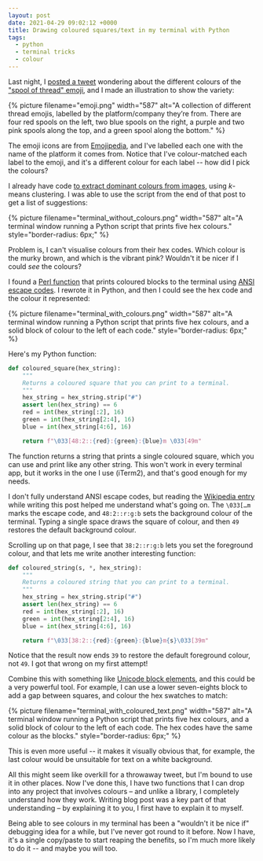 ```yaml
---
layout: post
date: 2021-04-29 09:02:12 +0000
title: Drawing coloured squares/text in my terminal with Python
tags:
  - python
  - terminal tricks
  - colour
---
```


Last night, I [posted a tweet][tweet] wondering about the different colours of the ["spool of thread" emoji][emoji], and I made an illustration to show the variety:

{%
  picture
  filename="emoji.png"
  width="587"
  alt="A collection of different thread emojis, labelled by the platform/company they’re from. There are four red spools on the left, two blue spools on the right, a purple and two pink spools along the top, and a green spool along the bottom."
%}

The emoji icons are from [Emojipedia], and I've labelled each one with the name of the platform it comes from.
Notice that I've colour-matched each label to the emoji, and it's a different colour for each label -- how did I pick the colours?

I already have code [to extract dominant colours from images][dominant_colours], using *k*-means clustering.
I was able to use the script from the end of that post to get a list of suggestions:

{%
  picture
  filename="terminal_without_colours.png"
  width="587"
  alt="A terminal window running a Python script that prints five hex colours."
  style="border-radius: 6px;"
%}

Problem is, I can't visualise colours from their hex codes.
Which colour is the murky brown, and which is the vibrant pink?
Wouldn't it be nicer if I could *see* the colours?

I found a [Perl function] that prints coloured blocks to the terminal using [ANSI escape codes].
I rewrote it in Python, and then I could see the hex code and the colour it represented:

{%
  picture
  filename="terminal_with_colours.png"
  width="587"
  alt="A terminal window running a Python script that prints five hex colours, and a solid block of colour to the left of each code."
  style="border-radius: 6px;"
%}

Here's my Python function:

```python
def coloured_square(hex_string):
    """
    Returns a coloured square that you can print to a terminal.
    """
    hex_string = hex_string.strip("#")
    assert len(hex_string) == 6
    red = int(hex_string[:2], 16)
    green = int(hex_string[2:4], 16)
    blue = int(hex_string[4:6], 16)

    return f"\033[48:2::{red}:{green}:{blue}m \033[49m"
```

The function returns a string that prints a single coloured square, which you can use and print like any other string.
This won't work in every terminal app, but it works in the one I use (iTerm2), and that's good enough for my needs.

I don't fully understand ANSI escape codes, but reading the [Wikipedia entry] while writing this post helped me understand what's going on.
The `\033[…m` marks the escape code, and `48:2::r:g:b` sets the background colour of the terminal.
Typing a single space draws the square of colour, and then `49` restores the default background colour.

Scrolling up on that page, I see that `38:2::r:g:b` lets you set the foreground colour, and that lets me write another interesting function:

```python
def coloured_string(s, *, hex_string):
    """
    Returns a coloured string that you can print to a terminal.
    """
    hex_string = hex_string.strip("#")
    assert len(hex_string) == 6
    red = int(hex_string[:2], 16)
    green = int(hex_string[2:4], 16)
    blue = int(hex_string[4:6], 16)

    return f"\033[38:2::{red}:{green}:{blue}m{s}\033[39m"
```

Notice that the result now ends `39` to restore the default foreground colour, not `49`.
I got that wrong on my first attempt!

Combine this with something like [Unicode block elements], and this could be a very powerful tool.
For example, I can use a lower seven-eights block to add a gap between squares, and colour the hex swatches to match:

{%
  picture
  filename="terminal_with_coloured_text.png"
  width="587"
  alt="A terminal window running a Python script that prints five hex colours, and a solid block of colour to the left of each code. The hex codes have the same colour as the blocks."
  style="border-radius: 6px;"
%}

This is even more useful -- it makes it visually obvious that, for example, the last colour would be unsuitable for text on a white background.

All this might seem like overkill for a throwaway tweet, but I'm bound to use it in other places.
Now I've done this, I have two functions that I can drop into any project that involves colours – and unlike a library, I completely understand how they work.
Writing blog post was a key part of that understanding – by explaining it to you, I first have to explain it to myself.

Being able to see colours in my terminal has been a "wouldn't it be nice if" debugging idea for a while, but I've never got round to it before.
Now I have, it's a single copy/paste to start reaping the benefits, so I'm much more likely to do it -- and maybe you will too.

[tweet]: https://twitter.com/alexwlchan/status/1387544124807593989
[emoji]: https://emojipedia.org/thread/
[Emojipedia]: https://emojipedia.org/thread/
[dominant_colours]: /2019/finding-tint-colours-with-k-means/
[Perl function]: https://unix.stackexchange.com/a/482782/43183
[ANSI escape codes]: https://en.wikipedia.org/wiki/ANSI_escape_code
[Wikipedia entry]: https://en.wikipedia.org/wiki/ANSI_escape_code#SGR_(Select_Graphic_Rendition)_parameters
[Unicode block elements]: https://en.wikipedia.org/wiki/Block_Elements

